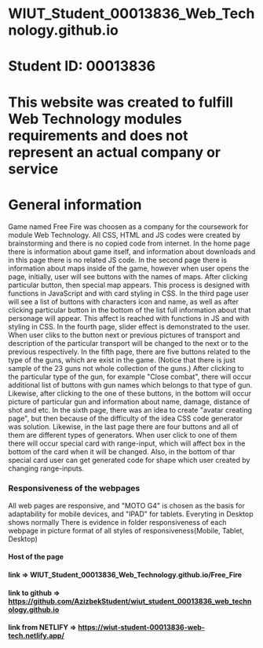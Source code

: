 # WIUT_Student_00013836_Web_Technology.github.io
# Student ID: 00013836
# This website was created to fulfill Web Technology modules requirements and does not represent an actual company or service

# General information
Game named Free Fire was choosen as a company for the coursework for module Web Technology.
All CSS, HTML and JS codes were created by brainstorming and there is no copied code from internet.
    In the home page there is information about game itself, and information about downloads and in this page there is no related JS code.
    In the second page there is information about maps inside of the game, however when user opens the page, initially, user will see buttons with the names of maps. After clicking particular button, then special map appears. This process is designed with functions in JavaScript and with card styling in CSS.
    In the third page user will see a list of buttons with characters icon and name, as well as after clicking particular button in the bottom of the list full information about that personage will appear. This affect is reached with functions in JS and with styling in CSS.
    In the fourth page, slider effect is demonstrated to the user. When user cliks to the button next or previous pictures of transport and description of the particular transport will be changed to the next or to the previous respectively. 
    In the fifth page, there are five buttons related to the type of the guns, which are exist in the game. (Notice that there is just sample of the 23 guns not whole collection of the guns.) After clicking to the particular type of the gun, for example "Close combat", there will occur additional list of buttons with gun names which belongs to that type of gun. Likewise, after clicking to the one of these buttons, in the bottom will occur picture of particular gun and information about name, damage, distance of shot and etc.
    In the sixth page, there was an idea to create "avatar creating page", but then because of the difficulty of the idea CSS code generator was solution. Likewise, in the last page there are four buttons and all of them are different types of generators. When user click to one of them there will occur special card with range-input, which will affect box in the bottom of the card when it will be changed. Also, in the bottom of thar special card user can get generated code for shape which user created by changing range-inputs.
### Responsiveness of the webpages
All web pages are responsive, and "MOTO G4" is chosen as the basis for adaptability for mobile devices, and "IPAD" for tablets.
    Everyting in Desktop shows normally
    There is evidence in folder responsiveness of each webpage in picture format of all styles of responsiveness(Mobile, Tablet, Desktop)
#### Host of the page
#### link =>  WIUT_Student_00013836_Web_Technology.github.io/Free_Fire
#### link to github => https://github.com/AzizbekStudent/wiut_student_00013836_web_technology.github.io
#### link from NETLIFY => https://wiut-student-00013836-web-tech.netlify.app/
